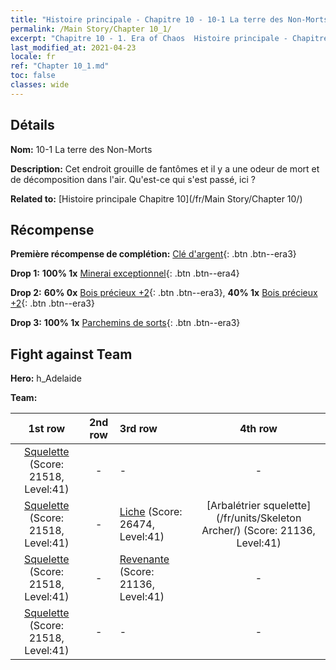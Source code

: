 ```yaml
---
title: "Histoire principale - Chapitre 10 - 10-1 La terre des Non-Morts"
permalink: /Main Story/Chapter 10_1/
excerpt: "Chapitre 10 - 1. Era of Chaos  Histoire principale - Chapitre 10_1. 10-1 La terre des Non-Morts"
last_modified_at: 2021-04-23
locale: fr
ref: "Chapter 10_1.md"
toc: false
classes: wide
---
```


## Détails

 **Nom:** 10-1 La terre des Non-Morts

 **Description:** Cet endroit grouille de fantômes et il y a une odeur de mort et de décomposition dans l'air. Qu'est-ce qui s'est passé, ici ?

 **Related to:** [Histoire principale Chapitre 10](/fr/Main Story/Chapter 10/)

## Récompense

 **Première récompense de complétion:** [Clé d'argent](/ItemsFR/con_693/){: .btn .btn--era3}

 **Drop 1:** **100% 1x** [Minerai exceptionnel](/ItemsFR/mat_33/){: .btn .btn--era4}

 **Drop 2:** **60% 0x** [Bois précieux +2](/ItemsFR/mat_27/){: .btn .btn--era3}, **40% 1x** [Bois précieux +2](/ItemsFR/mat_27/){: .btn .btn--era3}

 **Drop 3:** **100% 1x** [Parchemins de sorts](/ItemsFR/con_694/){: .btn .btn--era3}


## Fight against Team
 **Hero:** h_Adelaide

 **Team:**


  | 1st row | 2nd row | 3rd row | 4th row |
  |:----:|:----:|:----|:----:|
  | [Squelette](/fr/units/Skeleton/) (Score: 21518, Level:41)  | - | - | - |
  | [Squelette](/fr/units/Skeleton/) (Score: 21518, Level:41)  | - | [Liche](/fr/units/Lich/) (Score: 26474, Level:41)  | [Arbalétrier squelette](/fr/units/Skeleton Archer/) (Score: 21136, Level:41)  |
  | [Squelette](/fr/units/Skeleton/) (Score: 21518, Level:41)  | - | [Revenante](/fr/units/Wight/) (Score: 21136, Level:41)  | - |
  | [Squelette](/fr/units/Skeleton/) (Score: 21518, Level:41)  | - | - | - |


